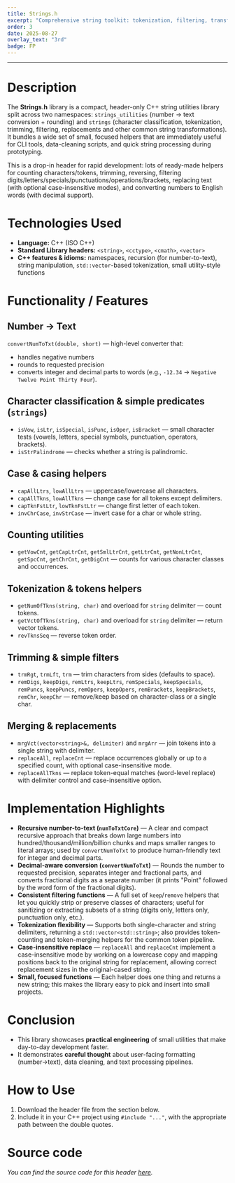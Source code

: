```yaml
---
title: Strings.h
excerpt: "Comprehensive string toolkit: tokenization, filtering, transforms, and number→text conversion."
order: 3
date: 2025-08-27
overlay_text: "3rd"
badge: FP
---
```

---
# Description
The **Strings.h** library is a compact, header-only C++ string utilities library split across two namespaces: `strings_utilities` (number → text conversion + rounding) and `strings` (character classification, tokenization, trimming, filtering, replacements and other common string transformations). It bundles a wide set of small, focused helpers that are immediately useful for CLI tools, data-cleaning scripts, and quick string processing during prototyping.

This is a drop-in header for rapid development: lots of ready-made helpers for counting characters/tokens, trimming, reversing, filtering digits/letters/specials/punctuations/operations/brackets, replacing text (with optional case-insensitive modes), and converting numbers to English words (with decimal support).

# Technologies Used
- **Language:** C++ (ISO C++)
- **Standard Library headers:** `<string>`, `<cctype>`, `<cmath>`, `<vector>`
- **C++ features & idioms:** namespaces, recursion (for number-to-text), string manipulation, `std::vector`-based tokenization, small utility-style functions

# Functionality / Features
## Number → Text
  `convertNumToTxt(double, short)` — high-level converter that:
  - handles negative numbers
  - rounds to requested precision
  - converts integer and decimal parts to words (e.g., `-12.34` → `Negative Twelve Point Thirty Four`).

## Character classification & simple predicates (`strings`)
  - `isVow`, `isLtr`, `isSpecial`, `isPunc`, `isOper`, `isBracket` — small character tests (vowels, letters, special symbols, punctuation, operators, brackets).
  - `isStrPalindrome` — checks whether a string is palindromic.

## Case & casing helpers
  - `capAllLtrs`, `lowAllLtrs` — uppercase/lowercase all characters.
  - `capAllTkns`, `lowAllTkns` — change case for all tokens except delimiters.
  - `capTknFstLtr`, `lowTknFstLtr` — change first letter of each token.
  - `invChrCase`, `invStrCase` — invert case for a char or whole string.

## Counting utilities
  - `getVowCnt`, `getCapLtrCnt`, `getSmlLtrCnt`, `getLtrCnt`, `getNonLtrCnt`, `getSpcCnt`, `getChrCnt`, `getDigCnt` — counts for various character classes and occurrences.

## Tokenization & tokens helpers
  - `getNumOfTkns(string, char)` and overload for `string` delimiter — count tokens.
  - `getVctOfTkns(string, char)` and overload for `string` delimiter — return vector<string> tokens.
  - `revTknsSeq` — reverse token order.

## Trimming & simple filters
  - `trmRgt`, `trmLft`, `trm` — trim characters from sides (defaults to space).
  - `remDigs`, `keepDigs`, `remLtrs`, `keepLtrs`, `remSpecials`, `keepSpecials`, `remPuncs`, `keepPuncs`, `remOpers`, `keepOpers`, `remBrackets`, `keepBrackets`, `remChr`, `keepChr` — remove/keep based on character-class or a single char.

## Merging & replacements
  - `mrgVct(vector<string>&, delimiter)` and `mrgArr` — join tokens into a single string with delimiter.
  - `replaceAll`, `replaceCnt` — replace occurrences globally or up to a specified count, with optional case-insensitive mode.
  - `replaceAllTkns` — replace token-equal matches (word-level replace) with delimiter control and case-insensitive option.

# Implementation Highlights
- **Recursive number-to-text (`numToTxtCore`)** — A clear and compact recursive approach that breaks down large numbers into hundred/thousand/million/billion chunks and maps smaller ranges to literal arrays; used by `convertNumToTxt` to produce human-friendly text for integer and decimal parts.
- **Decimal-aware conversion (`convertNumToTxt`)** — Rounds the number to requested precision, separates integer and fractional parts, and converts fractional digits as a separate number (it prints "Point" followed by the word form of the fractional digits).
- **Consistent filtering functions** — A full set of `keep`/`remove` helpers that let you quickly strip or preserve classes of characters; useful for sanitizing or extracting subsets of a string (digits only, letters only, punctuation only, etc.).
- **Tokenization flexibility** — Supports both single-character and string delimiters, returning a `std::vector<std::string>`; also provides token-counting and token-merging helpers for the common token pipeline.
- **Case-insensitive replace** — `replaceAll` and `replaceCnt` implement a case-insensitive mode by working on a lowercase copy and mapping positions back to the original string for replacement, allowing correct replacement sizes in the original-cased string.
- **Small, focused functions** — Each helper does one thing and returns a new string; this makes the library easy to pick and insert into small projects.

# Conclusion
- This library showcases **practical engineering** of small utilities that make day-to-day development faster.
- It demonstrates **careful thought** about user-facing formatting (number→text), data cleaning, and text processing pipelines.

# How to Use
1. Download the header file from the section below.
2. Include it in your C++ project using `#include "..."`, with the appropriate path between the double quotes.

# Source code
*You can find the source code for this header [here](https://gist.github.com/AbdulrahmanMohammadSalem/a7eca837fa78da8f3c8ced9466f0c4ad).*